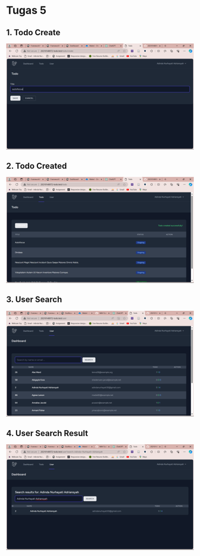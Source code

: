 # Tugas 5

## 1. Todo Create

![Alt text](<screenshoot/tugas5/Screenshot%20(1342).png>)

## 2. Todo Created

![Alt text](<screenshoot/tugas5/Screenshot%20(1343).png>)

## 3. User Search

![Alt text](<screenshoot/tugas5/Screenshot%20(1345).png>)

## 4. User Search Result

![Alt text](<screenshoot/tugas5/Screenshot%20(1344).png>)
